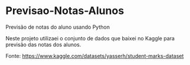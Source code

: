 # Previsao-Notas-Alunos
Previsão de notas do aluno usando Python

Neste projeto utilizaei o conjunto de dados que baixei no Kaggle para previsão das notas dos alunos.

Fonte: https://www.kaggle.com/datasets/yasserh/student-marks-dataset
